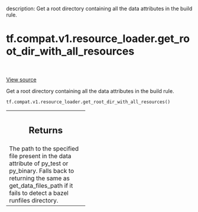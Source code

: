description: Get a root directory containing all the data attributes in the build rule.

<div itemscope itemtype="http://developers.google.com/ReferenceObject">
<meta itemprop="name" content="tf.compat.v1.resource_loader.get_root_dir_with_all_resources" />
<meta itemprop="path" content="Stable" />
</div>

# tf.compat.v1.resource_loader.get_root_dir_with_all_resources

<!-- Insert buttons and diff -->

<table class="tfo-notebook-buttons tfo-api nocontent" align="left">

</table>

<a target="_blank" class="external" href="/code/stable/tensorflow/python/platform/resource_loader.py">View source</a>



Get a root directory containing all the data attributes in the build rule.

<pre class="devsite-click-to-copy prettyprint lang-py tfo-signature-link">
<code>tf.compat.v1.resource_loader.get_root_dir_with_all_resources()
</code></pre>



<!-- Placeholder for "Used in" -->


<!-- Tabular view -->
 <table class="responsive fixed orange">
<colgroup><col width="214px"><col></colgroup>
<tr><th colspan="2"><h2 class="add-link">Returns</h2></th></tr>
<tr class="alt">
<td colspan="2">
The path to the specified file present in the data attribute of py_test
or py_binary. Falls back to returning the same as get_data_files_path if it
fails to detect a bazel runfiles directory.
</td>
</tr>

</table>

